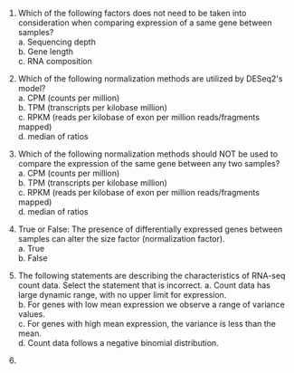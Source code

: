 1. Which of the following factors does not need to be taken into consideration when comparing expression of a same gene between samples?  
  a. Sequencing depth  
  b. Gene length  
  c. RNA composition

2. Which of the following normalization methods are utilized by DESeq2's model?  
  a. CPM (counts per million)  
  b. TPM (transcripts per kilobase million)  
  c. RPKM (reads per kilobase of exon per million reads/fragments mapped)  
  d. median of ratios
  
3. Which of the following normalization methods should NOT be used to compare the expression of the same gene between any two samples?  
  a. CPM (counts per million)  
  b. TPM (transcripts per kilobase million)  
  c. RPKM (reads per kilobase of exon per million reads/fragments mapped)  
  d. median of ratios

4. True or False: The presence of differentially expressed genes between samples can alter the size factor (normalization factor).  
  a. True  
  b. False
  
5. The following statements are describing the characteristics of RNA-seq count data. Select the statement that is incorrect. 
  a. Count data has large dynamic range, with no upper limit for expression.  
  b. For genes with low mean expression we observe a range of variance values.  
  c. For genes with high mean expression, the variance is less than the mean.  
  d. Count data follows a negative binomial distribution.

6. 
